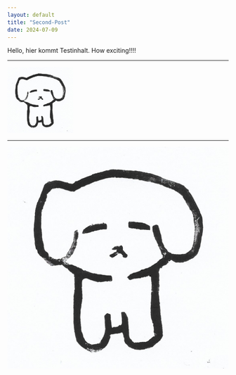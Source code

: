 ```yaml
---
layout: default
title: "Second-Post"
date: 2024-07-09
---
```


Hello, hier kommt Testinhalt. How exciting!!!!

***

<img src="/assets/boi.jpg" alt="Boi" width="150"/>

***

![Boi](/assets/boi.jpg)